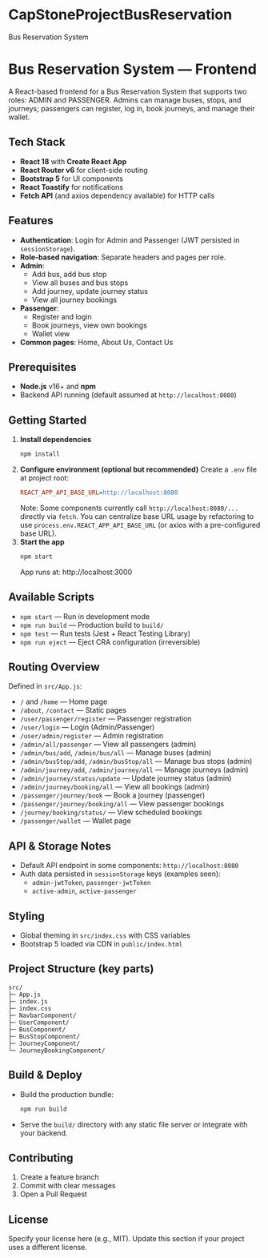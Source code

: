 # CapStoneProjectBusReservation
Bus Reservation System
# Bus Reservation System — Frontend

A React-based frontend for a Bus Reservation System that supports two roles: ADMIN and PASSENGER. Admins can manage buses, stops, and journeys; passengers can register, log in, book journeys, and manage their wallet.

## Tech Stack
- **React 18** with **Create React App**
- **React Router v6** for client-side routing
- **Bootstrap 5** for UI components
- **React Toastify** for notifications
- **Fetch API** (and axios dependency available) for HTTP calls

## Features
- **Authentication**: Login for Admin and Passenger (JWT persisted in `sessionStorage`).
- **Role-based navigation**: Separate headers and pages per role.
- **Admin**:
  - Add bus, add bus stop
  - View all buses and bus stops
  - Add journey, update journey status
  - View all journey bookings
- **Passenger**:
  - Register and login
  - Book journeys, view own bookings
  - Wallet view
- **Common pages**: Home, About Us, Contact Us

## Prerequisites
- **Node.js** v16+ and **npm**
- Backend API running (default assumed at `http://localhost:8080`)

## Getting Started
1. **Install dependencies**
   ```bash
   npm install
   ```
2. **Configure environment (optional but recommended)**
   Create a `.env` file at project root:
   ```ini
   REACT_APP_API_BASE_URL=http://localhost:8080
   ```
   Note: Some components currently call `http://localhost:8080/...` directly via `fetch`. You can centralize base URL usage by refactoring to use `process.env.REACT_APP_API_BASE_URL` (or axios with a pre-configured base URL).
3. **Start the app**
   ```bash
   npm start
   ```
   App runs at: http://localhost:3000

## Available Scripts
- `npm start` — Run in development mode
- `npm run build` — Production build to `build/`
- `npm test` — Run tests (Jest + React Testing Library)
- `npm run eject` — Eject CRA configuration (irreversible)

## Routing Overview
Defined in `src/App.js`:
- `/` and `/home` — Home page
- `/about`, `/contact` — Static pages
- `/user/passenger/register` — Passenger registration
- `/user/login` — Login (Admin/Passenger)
- `/user/admin/register` — Admin registration
- `/admin/all/passenger` — View all passengers (admin)
- `/admin/bus/add`, `/admin/bus/all` — Manage buses (admin)
- `/admin/busStop/add`, `/admin/busStop/all` — Manage bus stops (admin)
- `/admin/journey/add`, `/admin/journey/all` — Manage journeys (admin)
- `/admin/journey/status/update` — Update journey status (admin)
- `/admin/journey/booking/all` — View all bookings (admin)
- `/passenger/journey/book` — Book a journey (passenger)
- `/passenger/journey/booking/all` — View passenger bookings
- `/journey/booking/status/` — View scheduled bookings
- `/passenger/wallet` — Wallet page

## API & Storage Notes
- Default API endpoint in some components: `http://localhost:8080`
- Auth data persisted in `sessionStorage` keys (examples seen):
  - `admin-jwtToken`, `passenger-jwtToken`
  - `active-admin`, `active-passenger`

## Styling
- Global theming in `src/index.css` with CSS variables
- Bootstrap 5 loaded via CDN in `public/index.html`

## Project Structure (key parts)
```
src/
├─ App.js
├─ index.js
├─ index.css
├─ NavbarComponent/
├─ UserComponent/
├─ BusComponent/
├─ BusStopComponent/
├─ JourneyComponent/
└─ JourneyBookingComponent/
```

## Build & Deploy
- Build the production bundle:
  ```bash
  npm run build
  ```
- Serve the `build/` directory with any static file server or integrate with your backend.

## Contributing
1. Create a feature branch
2. Commit with clear messages
3. Open a Pull Request

## License
Specify your license here (e.g., MIT). Update this section if your project uses a different license.
